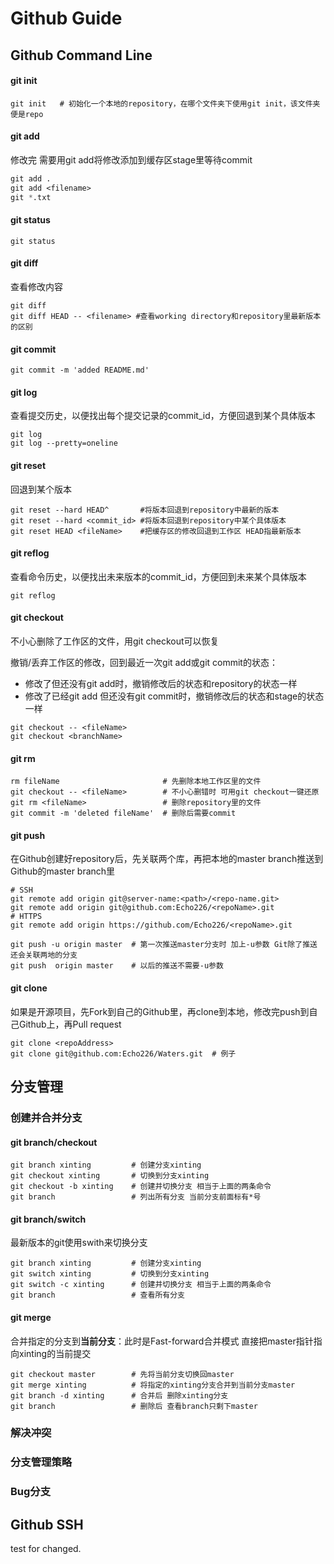 # Github Guide



## Github Command Line

#### git init

```
git init   # 初始化一个本地的repository，在哪个文件夹下使用git init，该文件夹便是repo
```

#### git add

修改完 需要用git add将修改添加到缓存区stage里等待commit 

```commonlisp
git add .
git add <filename>
git *.txt
```

#### git status

```
git status
```

#### git diff 

查看修改内容

```
git diff
git diff HEAD -- <filename> #查看working directory和repository里最新版本的区别
```

#### git commit

```
git commit -m 'added README.md'
```

#### git log 

查看提交历史，以便找出每个提交记录的commit_id，方便回退到某个具体版本

```
git log
git log --pretty=oneline
```

#### git reset 

回退到某个版本

```
git reset --hard HEAD^       #将版本回退到repository中最新的版本
git reset --hard <commit_id> #将版本回退到repository中某个具体版本
git reset HEAD <fileName>    #把缓存区的修改回退到工作区 HEAD指最新版本
```

#### git reflog

查看命令历史，以便找出未来版本的commit_id，方便回到未来某个具体版本

```
git reflog
```

#### git checkout

不小心删除了工作区的文件，用git checkout可以恢复

撤销/丢弃工作区的修改，回到最近一次git add或git commit的状态：

- 修改了但还没有git add时，撤销修改后的状态和repository的状态一样
- 修改了已经git add 但还没有git commit时，撤销修改后的状态和stage的状态一样

```
git checkout -- <fileName>
git checkout <branchName>
```

#### git rm

```
rm fileName                       # 先删除本地工作区里的文件
git checkout -- <fileName>        # 不小心删错时 可用git checkout一键还原
git rm <fileName>                 # 删除repository里的文件
git commit -m 'deleted fileName'  # 删除后需要commit
```

#### git push

在Github创建好repository后，先关联两个库，再把本地的master branch推送到Github的master branch里

```
# SSH
git remote add origin git@server-name:<path>/<repo-name.git>
git remote add origin git@github.com:Echo226/<repoName>.git
# HTTPS
git remote add origin https://github.com/Echo226/<repoName>.git  
```

```
git push -u origin master  # 第一次推送master分支时 加上-u参数 Git除了推送 还会关联两地的分支
git push  origin master    # 以后的推送不需要-u参数
```

#### git clone

如果是开源项目，先Fork到自己的Github里，再clone到本地，修改完push到自己Github上，再Pull request

```
git clone <repoAddress>
git clone git@github.com:Echo226/Waters.git  # 例子
```



## 分支管理

### 创建并合并分支

#### git branch/checkout

```
git branch xinting         # 创建分支xinting
git checkout xinting       # 切换到分支xinting
git checkout -b xinting    # 创建并切换分支 相当于上面的两条命令
git branch                 # 列出所有分支 当前分支前面标有*号
```

#### git branch/switch

最新版本的git使用swith来切换分支

```
git branch xinting         # 创建分支xinting
git switch xinting         # 切换到分支xinting
git switch -c xinting      # 创建并切换分支 相当于上面的两条命令
git branch                 # 查看所有分支
```

#### git merge

合并指定的分支到**当前分支**：此时是Fast-forward合并模式 直接把master指针指向xinting的当前提交

```
git checkout master        # 先将当前分支切换回master
git merge xinting          # 将指定的xinting分支合并到当前分支master
git branch -d xinting      # 合并后 删除xinting分支
git branch                 # 删除后 查看branch只剩下master
```



### 解决冲突

### 分支管理策略

### Bug分支









## Github SSH





test for changed.



















